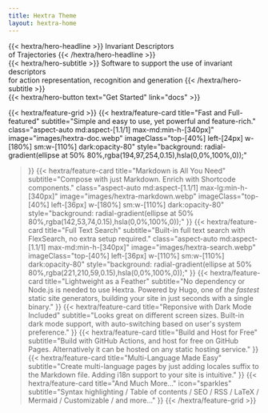 ```yaml
---
title: Hextra Theme
layout: hextra-home
---
```


<!-- {{< hextra/hero-badge >}}
  <div class="w-2 h-2 rounded-full bg-primary-400"></div>
  <span>Free, open source</span>
  {{< icon name="arrow-circle-right" attributes="height=14" >}}
{{< /hextra/hero-badge >}} -->

<div class="mt-6 mb-6">
{{< hextra/hero-headline >}}
  Invariant Descriptors&nbsp;<br class="sm:block hidden" /> of Trajectories
{{< /hextra/hero-headline >}}
</div>

<div class="mb-12">
{{< hextra/hero-subtitle >}}
  Software to support the use of invariant descriptors  &nbsp;<br class="sm:block hidden" /> for action representation, recognition and generation
{{< /hextra/hero-subtitle >}}
</div>

<div class="mb-6">
{{< hextra/hero-button text="Get Started" link="docs" >}}
</div>

<div class="mt-6"></div>

{{< hextra/feature-grid >}}
  {{< hextra/feature-card
    title="Fast and Full-featured"
    subtitle="Simple and easy to use, yet powerful and feature-rich."
    class="aspect-auto md:aspect-[1.1/1] max-md:min-h-[340px]"
    image="images/hextra-doc.webp"
    imageClass="top-[40%] left-[24px] w-[180%] sm:w-[110%] dark:opacity-80"
    style="background: radial-gradient(ellipse at 50% 80%,rgba(194,97,254,0.15),hsla(0,0%,100%,0));"
  >}}
  {{< hextra/feature-card
    title="Markdown is All You Need"
    subtitle="Compose with just Markdown. Enrich with Shortcode components."
    class="aspect-auto md:aspect-[1.1/1] max-lg:min-h-[340px]"
    image="images/hextra-markdown.webp"
    imageClass="top-[40%] left-[36px] w-[180%] sm:w-[110%] dark:opacity-80"
    style="background: radial-gradient(ellipse at 50% 80%,rgba(142,53,74,0.15),hsla(0,0%,100%,0));"
  >}}
  {{< hextra/feature-card
    title="Full Text Search"
    subtitle="Built-in full text search with FlexSearch, no extra setup required."
    class="aspect-auto md:aspect-[1.1/1] max-md:min-h-[340px]"
    image="images/hextra-search.webp"
    imageClass="top-[40%] left-[36px] w-[110%] sm:w-[110%] dark:opacity-80"
    style="background: radial-gradient(ellipse at 50% 80%,rgba(221,210,59,0.15),hsla(0,0%,100%,0));"
  >}}
  {{< hextra/feature-card
    title="Lightweight as a Feather"
    subtitle="No dependency or Node.js is needed to use Hextra. Powered by Hugo, one of *the fastest* static site generators, building your site in just seconds with a single binary."
  >}}
  {{< hextra/feature-card
    title="Reponsive with Dark Mode Included"
    subtitle="Looks great on different screen sizes. Built-in dark mode support, with auto-switching based on user's system preference."
  >}}
  {{< hextra/feature-card
    title="Build and Host for Free"
    subtitle="Build with GitHub Actions, and host for free on GitHub Pages. Alternatively it can be hosted on any static hosting service."
  >}}
  {{< hextra/feature-card
    title="Multi-Language Made Easy"
    subtitle="Create multi-language pages by just adding locales suffix to the Markdown file. Adding i18n support to your site is intuitive."
  >}}
  {{< hextra/feature-card
    title="And Much More..."
    icon="sparkles"
    subtitle="Syntax highlighting / Table of contents / SEO / RSS / LaTeX / Mermaid / Customizable / and more..."
  >}}
{{< /hextra/feature-grid >}}
